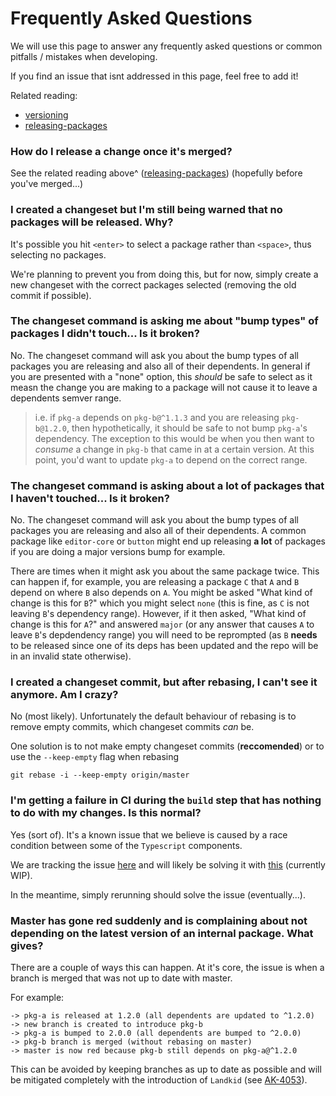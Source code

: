# Frequently Asked Questions

We will use this page to answer any frequently asked questions or common pitfalls / mistakes when developing.

If you find an issue that isnt addressed in this page, feel free to add it!

Related reading:

* [versioning](./versioning)
* [releasing-packages](./releasing-packages)

### How do I release a change once it's merged?

See the related reading above^ ([releasing-packages](./releasing-packages)) (hopefully before you've merged...)

### I created a changeset but I'm still being warned that no packages will be released. Why?

It's possible you hit `<enter>` to select a package rather than `<space>`, thus selecting no packages.

We're planning to prevent you from doing this, but for now, simply create a new changeset with the correct
packages selected (removing the old commit if possible).

### The changeset command is asking me about "bump types" of packages I didn't touch... Is it broken?

No. The changeset command will ask you about the bump types of all packages you are releasing and also
all of their dependents. In general if you are presented with a "none" option, this *should* be safe to select
as it measn the change you are making to a package will not cause it to leave a dependents semver range.

> i.e. if `pkg-a` depends on `pkg-b@^1.1.3` and you are releasing `pkg-b@1.2.0`, then hypothetically, it should
be safe to not bump `pkg-a`'s dependency. The exception to this would be when you then want to *consume* a change
in `pkg-b` that came in at a certain version. At this point, you'd want to update `pkg-a` to depend on the correct
range.

### The changeset command is asking about a **lot** of packages that I haven't touched... Is it broken?

No. The changeset command will ask you about the bump types of all packages you are releasing and also
all of their dependents. A common package like `editor-core` or `button` might end up releasing **a lot** of packages if you
are doing a major versions bump for example.

There are times when it might ask you about the same package twice. This can happen if, for example, you are releasing a package `C`
that `A` and `B` depend on where `B` also depends on `A`. You might be asked "What kind of change is this for `B`?" which you might select
`none` (this is fine, as `C` is not leaving `B`'s dependency range). However, if it then asked, "What kind of change is this for `A`?" and answered `major` (or any answer that causes `A` to leave `B`'s depdendency range) you will need to be reprompted (as `B` **needs** to be released
since one of its deps has been updated and the repo will be in an invalid state otherwise).

### I created a changeset commit, but after rebasing, I can't see it anymore. Am I crazy?

No (most likely). Unfortunately the default behaviour of rebasing is to remove empty commits, which changeset commits *can* be.

One solution is to not make empty changeset commits (**reccomended**) or to use the `--keep-empty` flag when rebasing

```
git rebase -i --keep-empty origin/master
```

### I'm getting a failure in CI during the `build` step that has nothing to do with my changes. Is this normal?

Yes (sort of). It's a known issue that we believe is caused by a race condition between some of the `Typescript` components.

We are tracking the issue [here](https://ecosystem.atlassian.net/browse/AK-3974) and will likely be solving it with [this](https://github.com/thejameskyle/graph-sequencer) (currently WIP).

In the meantime, simply rerunning should solve the issue (eventually...).

### Master has gone red suddenly and is complaining about not depending on the latest version of an internal package. What gives?

There are a couple of ways this can happen. At it's core, the issue is when a branch is merged that was not up to date with master.

For example:

```
-> pkg-a is released at 1.2.0 (all dependents are updated to ^1.2.0)
-> new branch is created to introduce pkg-b
-> pkg-a is bumped to 2.0.0 (all dependents are bumped to ^2.0.0)
-> pkg-b branch is merged (without rebasing on master)
-> master is now red because pkg-b still depends on pkg-a@^1.2.0
```

This can be avoided by keeping branches as up to date as possible and will be mitigated completely with the introduction of `Landkid` (see [AK-4053](https://ecosystem.atlassian.net/browse/AK-4053)).
